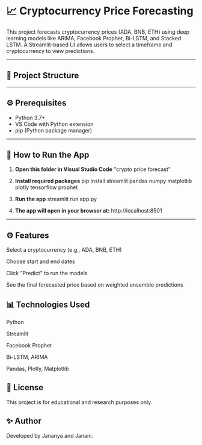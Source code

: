 # 📈 Cryptocurrency Price Forecasting

This project forecasts cryptocurrency prices (ADA, BNB, ETH) using deep learning models like ARIMA, Facebook Prophet, Bi-LSTM, and Stacked LSTM. A Streamlit-based UI allows users to select a timeframe and cryptocurrency to view predictions.

---

## 📁 Project Structure
-----

## ⚙️ Prerequisites

- Python 3.7+
- VS Code with Python extension
- pip (Python package manager)

---

## 🚀 How to Run the App

1. **Open this folder in Visual Studio Code**
"crypto price forecast"

2. **Install required packages**
pip install streamlit pandas numpy matplotlib plotly tensorflow prophet

3. **Run the app**
streamlit run app.py

4.  **The app will open in your browser at:**
http://localhost:8501

----
## ⚙️ Features
Select a cryptocurrency (e.g., ADA, BNB, ETH)

Choose start and end dates

Click "Predict" to run the models

See the final forecasted price based on weighted ensemble predictions

## 📊 Technologies Used
Python

Streamlit

Facebook Prophet

Bi-LSTM, ARIMA

Pandas, Plotly, Matplotlib

## 📌 License
This project is for educational and research purposes only.

## ✨ Author
Developed by Jananya and Janani.
